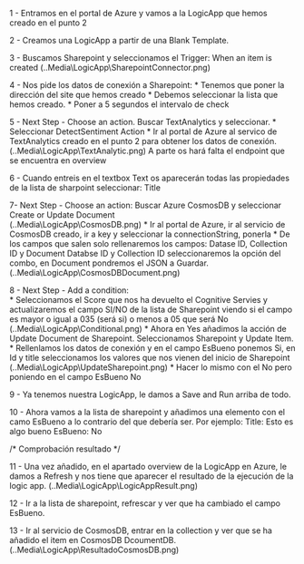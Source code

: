 1 - Entramos en el portal de Azure y vamos a la LogicApp que hemos creado en el punto 2

2 - Creamos una LogicApp a partir de una Blank Template.

3 - Buscamos Sharepoint y seleccionamos el Trigger: When an item is created
        (..Media\LogicApp\SharepointConnector.png)

4 - Nos pide los datos de conexión a Sharepoint:
        * Tenemos que poner la dirección del site que hemos creado
        * Debemos seleccionar la lista que hemos creado.
        * Poner a 5 segundos el intervalo de check

5 - Next Step - Choose an action. Buscar TextAnalytics y seleccionar.
        * Seleccionar DetectSentiment Action
        * Ir al portal de Azure al servico de TextAnalytics creado en el punto 2 para obtener los datos de conexión.
                (..Media\LogicApp\TextAnalytic.png)
          A parte os hará falta el endpoint que se encuentra en overview

6 - Cuando entreis en el textbox Text os aparecerán todas las propiedades de la lista de sharpoint seleccionar: Title

7- Next Step - Choose an action: Buscar Azure CosmosDB y seleccionar Create or Update Document          
        (..Media\LogicApp\CosmosDB.png)
        * Ir al portal de Azure, ir al servicio de CosmosDB creado, ir a key y seleccionar la connectionString, ponerla
        * De los campos que salen solo rellenaremos los campos: Datase ID, Collection ID y Document
        Databse ID y Collection ID seleccionaremos la opción del combo, en Document pondremos el JSON a Guardar.        
              (..Media\LogicApp\CosmosDBDocument.png)

8 - Next Step - Add a condition:           
        * Seleccionamos el Score que nos ha devuelto el Cognitive Servies y actualizaremos el campo SI/NO de la lista de Sharepoint viendo si el campo es mayor o igual a 035 (será si) o menos a 05 que será No
                (..Media\LogicApp\Conditional.png)
        * Ahora en Yes añadimos la acción de Update Document de Sharepoint. Seleccionamos Sharepoint y Update Item.
        * Rellenlamos los datos de conexión y en el campo EsBueno ponemos Si, en Id y title seleccionamos los valores que nos vienen del inicio de Sharepoint
                (..Media\LogicApp\UpdateSharepoint.png)
        * Hacer lo mismo con el No pero poniendo en el campo EsBueno No

9 - Ya tenemos nuestra LogicApp, le damos a Save and Run arriba de todo.

10 - Ahora vamos a la lista de sharepoint y añadimos una elemento con el camo EsBueno a lo contrario del que debería ser.
     Por ejemplo:
        Title: Esto es algo bueno
        EsBueno: No

/* Comprobación resultado */                

11 - Una vez añadido, en el apartado overview de la LogicApp en Azure, le damos a Refresh y nos tiene que aparecer el resultado de la ejecución de la logic app.
        (..Media\LogicApp\LogicAppResult.png)

12 - Ir a la lista de sharepoint, refrescar y ver que ha cambiado el campo EsBueno.

13 - Ir al servicio de CosmosDB, entrar en la collection y ver que se ha añadido el item en CosmosDB DcoumentDB.
        (..Media\LogicApp\ResultadoCosmosDB.png)








